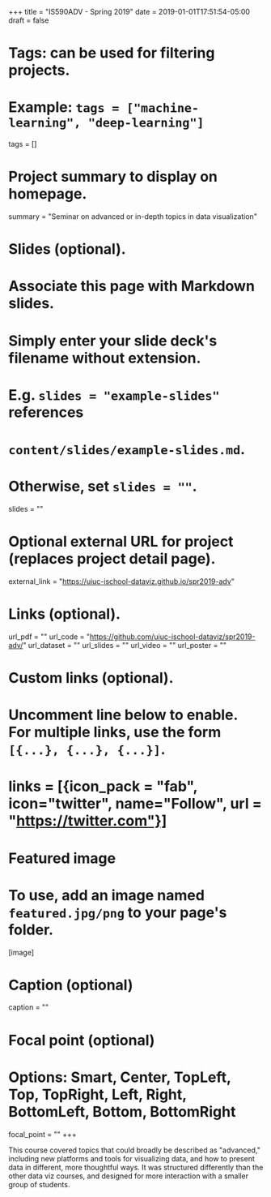 +++
title = "IS590ADV - Spring 2019"
date = 2019-01-01T17:51:54-05:00
draft = false

# Tags: can be used for filtering projects.
# Example: `tags = ["machine-learning", "deep-learning"]`
tags = []

# Project summary to display on homepage.
summary = "Seminar on advanced or in-depth topics in data visualization"

# Slides (optional).
#   Associate this page with Markdown slides.
#   Simply enter your slide deck's filename without extension.
#   E.g. `slides = "example-slides"` references 
#   `content/slides/example-slides.md`.
#   Otherwise, set `slides = ""`.
slides = ""

# Optional external URL for project (replaces project detail page).
external_link = "https://uiuc-ischool-dataviz.github.io/spr2019-adv"

# Links (optional).
url_pdf = ""
url_code = "https://github.com/uiuc-ischool-dataviz/spr2019-adv/"
url_dataset = ""
url_slides = ""
url_video = ""
url_poster = ""

# Custom links (optional).
#   Uncomment line below to enable. For multiple links, use the form `[{...}, {...}, {...}]`.
# links = [{icon_pack = "fab", icon="twitter", name="Follow", url = "https://twitter.com"}]

# Featured image
# To use, add an image named `featured.jpg/png` to your page's folder. 
[image]
  # Caption (optional)
  caption = ""

  # Focal point (optional)
  # Options: Smart, Center, TopLeft, Top, TopRight, Left, Right, BottomLeft, Bottom, BottomRight
  focal_point = ""
+++

This course covered topics that could broadly be described as "advanced," including new platforms and tools for visualizing data, and how to present data in different, more thoughtful ways.  It was structured differently than the other data viz courses, and designed for more interaction with a smaller group of students.
